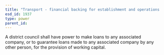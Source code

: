 ```yaml
---
title: "Transport - financial backing for establishment and operations of public transport companies"
esd_id: 1937
type: power
parent_id:  
---
```


A district council shall have power to make loans to any associated company, or to guarantee loans made to any associated company by any other person, for the provision of working capital.

